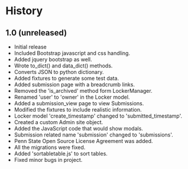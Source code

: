 # History

## 1.0 (unreleased)

* Initial release
* Included Bootstrap javascript and css handling.
* Added jquery bootstrap as well.
* Wrote to_dict() and data_dict() methods.
* Converts JSON to python dictionary.
* Added fixtures to generate some test data.
* Added submission page with a breadcrumb links.
* Removed the 'is_archived' method form LockerManager.
* Renamed 'user' to 'owner' in the Locker model.
* Added a submission_view page to view Submissions.
* Modified the fixtures to include realistic information.
* Locker model 'create_timestamp' changed to 'submitted_timestamp'.
* Created a custom Admin site object.
* Added the JavaScript code that would show modals.
* Submission related name 'submission' changed to 'submissions'.
* Penn State Open Source License Agreement was added.
* All the migrations were fixed.
* Added 'sortabletable.js' to sort tables.
* Fixed minor bugs in project.
